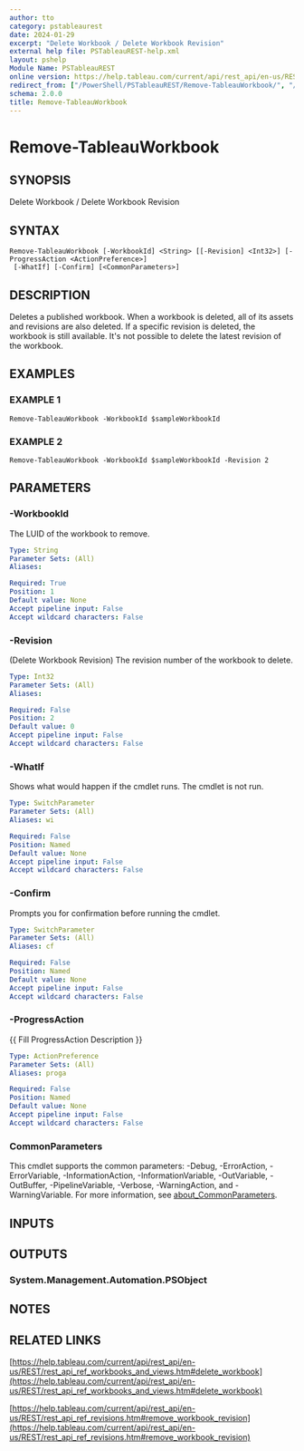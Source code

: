 ```yaml
---
author: tto
category: pstableaurest
date: 2024-01-29
excerpt: "Delete Workbook / Delete Workbook Revision"
external help file: PSTableauREST-help.xml
layout: pshelp
Module Name: PSTableauREST
online version: https://help.tableau.com/current/api/rest_api/en-us/REST/rest_api_ref_workbooks_and_views.htm#delete_workbook
redirect_from: ["/PowerShell/PSTableauREST/Remove-TableauWorkbook/", "/PowerShell/PSTableauREST/remove-tableauworkbook/", "/PowerShell/remove-tableauworkbook/"]
schema: 2.0.0
title: Remove-TableauWorkbook
---
```


# Remove-TableauWorkbook

## SYNOPSIS
Delete Workbook / Delete Workbook Revision

## SYNTAX

```
Remove-TableauWorkbook [-WorkbookId] <String> [[-Revision] <Int32>] [-ProgressAction <ActionPreference>]
 [-WhatIf] [-Confirm] [<CommonParameters>]
```

## DESCRIPTION
Deletes a published workbook.
When a workbook is deleted, all of its assets and revisions are also deleted.
If a specific revision is deleted, the workbook is still available.
It's not possible to delete the latest revision of the workbook.

## EXAMPLES

### EXAMPLE 1
```
Remove-TableauWorkbook -WorkbookId $sampleWorkbookId
```

### EXAMPLE 2
```
Remove-TableauWorkbook -WorkbookId $sampleWorkbookId -Revision 2
```

## PARAMETERS

### -WorkbookId
The LUID of the workbook to remove.

```yaml
Type: String
Parameter Sets: (All)
Aliases:

Required: True
Position: 1
Default value: None
Accept pipeline input: False
Accept wildcard characters: False
```

### -Revision
(Delete Workbook Revision) The revision number of the workbook to delete.

```yaml
Type: Int32
Parameter Sets: (All)
Aliases:

Required: False
Position: 2
Default value: 0
Accept pipeline input: False
Accept wildcard characters: False
```

### -WhatIf
Shows what would happen if the cmdlet runs.
The cmdlet is not run.

```yaml
Type: SwitchParameter
Parameter Sets: (All)
Aliases: wi

Required: False
Position: Named
Default value: None
Accept pipeline input: False
Accept wildcard characters: False
```

### -Confirm
Prompts you for confirmation before running the cmdlet.

```yaml
Type: SwitchParameter
Parameter Sets: (All)
Aliases: cf

Required: False
Position: Named
Default value: None
Accept pipeline input: False
Accept wildcard characters: False
```

### -ProgressAction
{{ Fill ProgressAction Description }}

```yaml
Type: ActionPreference
Parameter Sets: (All)
Aliases: proga

Required: False
Position: Named
Default value: None
Accept pipeline input: False
Accept wildcard characters: False
```

### CommonParameters
This cmdlet supports the common parameters: -Debug, -ErrorAction, -ErrorVariable, -InformationAction, -InformationVariable, -OutVariable, -OutBuffer, -PipelineVariable, -Verbose, -WarningAction, and -WarningVariable. For more information, see [about_CommonParameters](http://go.microsoft.com/fwlink/?LinkID=113216).

## INPUTS

## OUTPUTS

### System.Management.Automation.PSObject
## NOTES

## RELATED LINKS

[https://help.tableau.com/current/api/rest_api/en-us/REST/rest_api_ref_workbooks_and_views.htm#delete_workbook](https://help.tableau.com/current/api/rest_api/en-us/REST/rest_api_ref_workbooks_and_views.htm#delete_workbook)

[https://help.tableau.com/current/api/rest_api/en-us/REST/rest_api_ref_revisions.htm#remove_workbook_revision](https://help.tableau.com/current/api/rest_api/en-us/REST/rest_api_ref_revisions.htm#remove_workbook_revision)

